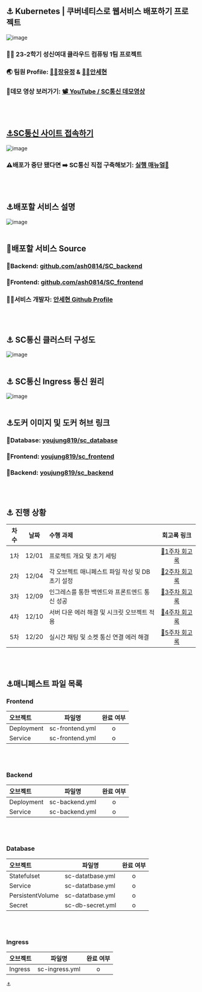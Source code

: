 ## ⚓ Kubernetes | 쿠버네티스로 웹서비스 배포하기 프로젝트
![image](https://github.com/JangYouJung/Kubernetes/assets/80906691/7a7aed5d-7165-46c0-9d32-22623128b1ce)
### 👨‍🏫 23-2학기 성신여대 클라우드 컴퓨팅 1팀 프로젝트
### 🌏 팀원 Profile: [🧑‍💻장유정](https://github.com/JangYouJung) & [🧑‍💻안세현](https://github.com/ash0814)
### 🔗데모 영상 보러가기: [📽️ YouTube / SC통신 데모영상](https://youtu.be/csPEkX2gCxs)
<br></br>

## [⚓SC통신 사이트 접속하기](http://sc-chatting.ddns.net)
![image](https://github.com/JangYouJung/Kubernetes/assets/80906691/d8852402-031a-4416-8275-270aa58541d7)
### ⚠️배포가 중단 됐다면 ➡️ SC통신 직접 구축해보기: [실행 매뉴얼📜](https://drive.google.com/file/d/13BAqIp1dmt9J0WI8vv3EnX0P7kXFZKf-/view?usp=sharing)
<br></br>

## ⚓배포할 서비스 설명
![image](https://github.com/JangYouJung/Kubernetes/assets/80906691/d5f3c607-a055-4a77-a488-2edf3e5b5b99)
<br></br>

## 🔗배포할 서비스 Source
 ### 💬Backend: [github.com/ash0814/SC_backend](https://github.com/ash0814/SC_backend)
 ### 💬Frontend: [github.com/ash0814/SC_frontend](https://github.com/ash0814/SC_frontend)
### 🧑‍💻서비스 개발자: [안세현 Github Profile](https://github.com/ash0814)
<br></br>


## ⚓ SC통신 클러스터 구성도
![image](https://github.com/JangYouJung/Kubernetes/assets/80906691/9ad6be51-1b65-4346-85e4-b39e72fc970d)
<br></br>

## ⚓ SC통신 Ingress 통신 원리
![image](https://github.com/JangYouJung/Kubernetes/assets/80906691/e07a37a4-f667-4f9e-8b81-361b0528021d)
<br></br>

## ⚓도커 이미지 및 도커 허브 링크
### 🐋Database: [youjung819/sc_database](https://hub.docker.com/repository/docker/youjung819/sc_database/general)
### 🐋Frontend: [youjung819/sc_frontend](https://hub.docker.com/repository/docker/youjung819/sc_frontend/general)
### 🐋Backend: [youjung819/sc_backend](https://hub.docker.com/repository/docker/youjung819/sc_backend/general)
  
<br></br>



## ⚓ 진행 상황
|차수|날짜|수행 과제| 회고록 링크 |
|:-------:|:---------:|:----------------------------------|:-------------:|
|1차|12/01|프로젝트 개요 및 초기 세팅| [🔗1주차 회고록](https://yuejeong.tistory.com/47) |
|2차|12/04|각 오브젝트 매니페스트 파일 작성 및 DB 초기 설정| [🔗2주차 회고록](https://yuejeong.tistory.com/49?category=683948) |
|3차|12/09|인그레스를 통한 백엔드와 프론트엔드 통신 성공|[🔗3주차 회고록](https://yuejeong.tistory.com/52)|
|4차|12/10|서버 다운 에러 해결 및 시크릿 오브젝트 적용|[🔗4주차 회고록](https://yuejeong.tistory.com/54)|
|5차|12/20|실시간 채팅 및 소켓 통신 연결 에러 해결|[🔗5주차 회고록](https://yuejeong.tistory.com/58)|

<br></br>


## ⚓매니페스트 파일 목록

### Frontend
|오브젝트|파일명|완료 여부|
|:---|---------|:---------:|
|Deployment|sc-frontend.yml|o|
|Service|sc-frontend.yml|o|

<br></br>

### Backend
|오브젝트|파일명|완료 여부|
|:---|---------|:---------:|
|Deployment|sc-backend.yml|o|
|Service|sc-backend.yml|o|

<br></br>

### Database
|오브젝트|파일명|완료 여부|
|:---|---------|:---------:|
|Statefulset|sc-datatbase.yml|o|
|Service|sc-datatbase.yml|o|
|PersistentVolume|sc-datatbase.yml|o|
|Secret|sc-db-secret.yml|o|

<br></br>

### Ingress
|오브젝트|파일명|완료 여부|
|:---|---------|:---------:|
|Ingress|sc-ingress.yml|o|

⚓️
